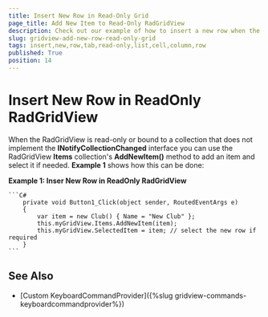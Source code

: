 ```yaml
---
title: Insert New Row in Read-Only Grid
page_title: Add New Item to Read-Only RadGridView
description: Check out our example of how to insert a new row when the RadGridView is ReadOnly and Bound to List - Telerik's {{ site.framework_name }} DataGrid.
slug: gridview-add-new-row-read-only-grid
tags: insert,new,row,tab,read-only,list,cell,column,row
published: True
position: 14
---
```


# Insert New Row in ReadOnly RadGridView

When the RadGridView is read-only or bound to a collection that does not implement the __INotifyCollectionChanged__ interface you can use the RadGridView __Items__ collection's __AddNewItem()__ method to add an item and select it if needed. **Example 1** shows how this can be done:

__Example 1: Inser New Row in ReadOnly RadGridView__

	```C#
		private void Button1_Click(object sender, RoutedEventArgs e)
		{
			var item = new Club() { Name = "New Club" };
			this.myGridView.Items.AddNewItem(item);
			this.myGridView.SelectedItem = item; // select the new row if required
		}
	```

## See Also

* [Custom KeyboardCommandProvider]({%slug gridview-commands-keyboardcommandprovider%})
